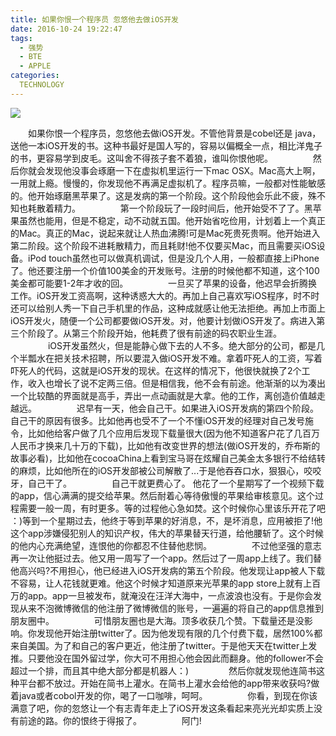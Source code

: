 ```yaml
---
title: 如果你恨一个程序员 忽悠他去做iOS开发
date: 2016-10-24 19:22:47
tags:
  - 强势
  - BTE
  - APPLE
categories:
  TECHNOLOGY
---
```

![](http://n1.itc.cn/img8/wb/recom/2016/02/12/145528330678280402.PNG)
<!--more-->
　　如果你恨一个程序员，忽悠他去做iOS开发。不管他背景是cobel还是 java，送他一本iOS开发的书。这种书最好是国人写的，容易以偏概全一点，相比洋鬼子的书，更容易学到皮毛。这叫舍不得孩子套不着狼，谁叫你恨他呢。
　　
　　然后你就会发现他没事会琢磨一下在虚拟机里运行一下mac OSX。Mac高大上啊，一用就上瘾。慢慢的，你发现他不再满足虚拟机了。程序员嘛，一般都对性能敏感的。他开始琢磨黑苹果了。这是发病的第一个阶段。这个阶段他会乐此不疲，殊不知也耗散着精力。
　　
　　第一个阶段玩了一段时间后，他开始受不了了。黑苹果虽然也能用，但是不稳定，动不动就五国。他开始省吃俭用，计划着上一个真正的Mac。真正的Mac，说起来就让人热血沸腾!可是Mac死贵死贵啊。他开始进入第二阶段。这个阶段不进耗散精力，而且耗财!他不仅要买Mac，而且需要买iOS设备。iPod touch虽然也可以做真机调试，但是没几个人用，一般都直接上iPhone了。他还要注册一个价值100美金的开发账号。注册的时候他都不知道，这个100美金都可能要1-2年才收的回。
　　
　　一旦买了苹果的设备，他迟早会折腾换工作。iOS开发工资高啊，这种诱惑大大的。再加上自己喜欢写iOS程序，时不时还可以给别人秀一下自己手机里的作品，这种成就感让他无法拒绝。再加上市面上iOS开发火，随便一个公司都要做iOS开发。对，他要计划做iOS开发了。病进入第三个阶段了。从第三个阶段开始，他耗费了很有前途的码农职业生涯。
　　
　　iOS开发虽然火，但是能静心做下去的人不多。绝大部分的公司，都是几个半瓢水在把关技术招聘，所以要混入做iOS开发不难。拿着吓死人的工资，写着吓死人的代码，这就是iOS开发的现状。在这样的情况下，他很快就换了2个工作，收入也增长了说不定两三倍。但是相信我，他不会有前途。他渐渐的以为凑出一个比较酷的界面就是高手，弄出一点动画就是大拿。他的工作，离创造价值越走越远。
　　
　　迟早有一天，他会自己干。如果进入iOS开发病的第四个阶段。自己干的原因有很多。比如他再也受不了一个不懂iOS开发的经理对自己发号施令，比如他给客户做了几个应用后发现下载量很大(因为他不知道客户花了几百万人民币才换来几十万的下载)，比如他有改变世界的想法(做iOS开发的，乔布斯的故事必看)，比如他在cocoaChina上看到宝马哥在炫耀自己美金太多银行不给结转的麻烦，比如他所在的iOS开发部被公司解散了...于是他吞吞口水，狠狠心，咬咬牙，自己干了。
　　
　　自己干就更费心了。 他花了一个星期写了一个视频下载的app，信心满满的提交给苹果。然后耐着心等待傲慢的苹果给审核意见。这个过程需要一般一周，有时更多。等的过程他心急如焚。这个时候你心里该乐开花了吧 ：)等到一个星期过去，他终于等到苹果的好消息，不，是坏消息，应用被拒了!他这个app涉嫌侵犯别人的知识产权，伟大的苹果替天行道，给他腰斩了。这个时候的他内心充满绝望，连恨他的你都忍不住替他悲悯。
　　
　　不过他坚强的意志再一次让他挺过去。他又用一周写了一个app。然后过了一周app上线了。我们替他高兴吗?不用担心，他已经进入iOS开发病的第五个阶段。他发现让app被人下载不容易，让人花钱就更难。他这个时候才知道原来光苹果的app store上就有上百万的app。app一旦被发布，就淹没在汪洋大海中，一点波浪也没有。于是你会发现从来不泡微博微信的他注册了微博微信的账号，一遍遍的将自己的app信息推到朋友圈中。
　　
　　可惜朋友圈也是大海。顶多收获几个赞。下载量还是没影响。你发现他开始注册twitter了。因为他发现有限的几个付费下载，居然100%都来自美国。为了和自己的客户更近，他注册了twitter。于是他天天在twitter上发推。只要他没在国外留过学，你大可不用担心他会因此而翻身。他的follower不会超过一个排，而且其中绝大部分都是机器人：)
　　
　　然后你就发现他连简书这种平台都不放过。开始在简书上灌水。在简书上灌水会给他的app带来收获吗?做着java或者cobol开发的你，喝了一口咖啡，呵呵。
　　
　　你看，到现在你该满意了吧，你的忽悠让一个有志青年走上了iOS开发这条看起来亮光光却实质上没有前途的路。你的恨终于得报了。
　　
　　阿门!